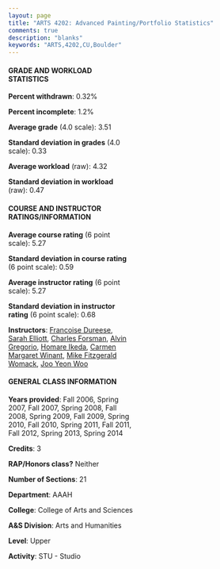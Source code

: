 ```yaml
---
layout: page
title: "ARTS 4202: Advanced Painting/Portfolio Statistics"
comments: true
description: "blanks"
keywords: "ARTS,4202,CU,Boulder"
---
```

<head>
<script src="https://ajax.googleapis.com/ajax/libs/jquery/2.1.3/jquery.min.js"></script>
<script src="https://dl.dropboxusercontent.com/s/pc42nxpaw1ea4o9/highcharts.js?dl=0"></script>
<!-- <script src="../assets/js/highcharts.js"></script> -->
<style type="text/css">@font-face {
	font-family: "Bebas Neue";
	src: url(https://www.filehosting.org/file/details/544349/BebasNeue Regular.otf) format("opentype");
	}
	h1.Bebas { 
		font-family: "Bebas Neue", Verdana, Tahoma;
	}
</style>
</head>
<body>
	<div id="container" style="float: right; width: 45%; height: 88%; margin-left: 2.5%; margin-right: 2.5%;"></div>
	<script language="JavaScript">
		$(document).ready(function() {
		var chart = {type: 'column'};
		var title = {text: 'Grade Distribution'};
		var xAxis = {categories: ['A','B','C','D','F'],crosshair: true};
		var yAxis = {min: 0,title: {text: 'Percentage'}};
		var tooltip = {headerFormat: '<center><b><span style="font-size:20px">{point.key}</span></b></center>',
		               pointFormat: '<td style="padding:0"><b>{point.y:.1f}%</b></td>',
		               footerFormat: '</table>',shared: true,useHTML: true};
		var plotOptions = {column: {pointPadding: 0.0,borderWidth: 0}};  
		var credits = {enabled: false};var series= [{name: 'Percent',data: [60.98,33.35,4.72,0.95,0.0,]}];
		var json = {};
		json.chart = chart;
		json.title = title;
		json.tooltip = tooltip;
		json.xAxis = xAxis;
		json.yAxis = yAxis;  
		json.series = series;
		json.plotOptions = plotOptions;  
		json.credits = credits;
		$('#container').highcharts(json);
	});
	</script>
</body>
			   
#### GRADE AND WORKLOAD STATISTICS

**Percent withdrawn**: 0.32%

**Percent incomplete**: 1.2%

**Average grade** (4.0 scale): 3.51

**Standard deviation in grades** (4.0 scale): 0.33

**Average workload** (raw): 4.32

**Standard deviation in workload** (raw): 0.47

#### COURSE AND INSTRUCTOR RATINGS/INFORMATION

**Average course rating** (6 point scale): 5.27

**Standard deviation in course rating** (6 point scale): 0.59

**Average instructor rating** (6 point scale): 5.27

**Standard deviation in instructor rating** (6 point scale): 0.68

**Instructors**: <a href='../../instructors/Francoise_Dureese'>Francoise Dureese</a>, <a href='../../instructors/Sarah_Elliott'>Sarah Elliott</a>, <a href='../../instructors/Charles_Forsman'>Charles Forsman</a>, <a href='../../instructors/Alvin_Gregorio'>Alvin Gregorio</a>, <a href='../../instructors/Homare_Ikeda'>Homare Ikeda</a>, <a href='../../instructors/Carmen_Margaret_Winant'>Carmen Margaret Winant</a>, <a href='../../instructors/Mike_Fitzgerald_Womack'>Mike Fitzgerald Womack</a>, <a href='../../instructors/Joo_Yeon_Woo'>Joo Yeon Woo</a>

#### GENERAL CLASS INFORMATION

**Years provided**: Fall 2006, Spring 2007, Fall 2007, Spring 2008, Fall 2008, Spring 2009, Fall 2009, Spring 2010, Fall 2010, Spring 2011, Fall 2011, Fall 2012, Spring 2013, Spring 2014

**Credits**: 3

**RAP/Honors class?** Neither

**Number of Sections**: 21

**Department**: AAAH

**College**: College of Arts and Sciences

**A&S Division**: Arts and Humanities

**Level**: Upper

**Activity**: STU - Studio

